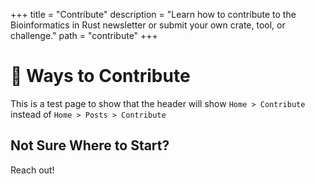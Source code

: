 +++
title = "Contribute"
description = "Learn how to contribute to the Bioinformatics in Rust newsletter or submit your own crate, tool, or challenge."
path = "contribute"
+++

# 🚀 Ways to Contribute

This is a test page to show that the header will show `Home > Contribute`
instead of `Home > Posts > Contribute`

## Not Sure Where to Start?

Reach out!
